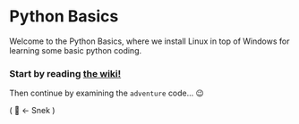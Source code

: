 # Python Basics

Welcome to the Python Basics, where we install Linux in top of Windows for learning some basic python coding.

### Start by reading [the wiki!](https://github.com/talamus/python-basics/wiki)

Then continue by examining the `adventure` code... 😉

( 🐍 ← Snek )
